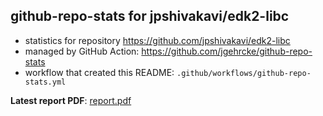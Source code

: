 ## github-repo-stats for jpshivakavi/edk2-libc

- statistics for repository https://github.com/jpshivakavi/edk2-libc
- managed by GitHub Action: https://github.com/jgehrcke/github-repo-stats
- workflow that created this README: `.github/workflows/github-repo-stats.yml`

**Latest report PDF**: [report.pdf](https://github.com/jpshivakavi/edk2-libc-stats/raw/main/jpshivakavi/edk2-libc/latest-report/report.pdf)

